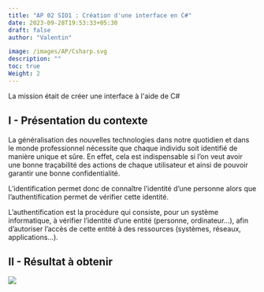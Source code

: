 ```yaml
---
title: "AP 02 SIO1 : Création d'une interface en C#"
date: 2023-09-28T19:53:33+05:30
draft: false
author: "Valentin"

image: /images/AP/Csharp.svg
description: ""
toc: true
Weight: 2
---
```

La mission était de créer une interface à l'aide de C#
## I - Présentation du contexte

La généralisation des nouvelles technologies dans notre quotidien et dans le monde professionnel nécessite que chaque individu soit identifié de manière unique et sûre. En effet, cela est indispensable si l’on veut avoir une bonne traçabilité des actions de chaque utilisateur et ainsi de pouvoir garantir une bonne confidentialité.

L’identification permet donc de connaître l’identité d’une personne alors que l’authentification permet de vérifier cette identité.

L’authentification est la procédure qui consiste, pour un système informatique, à vérifier l’identité d’une entité (personne, ordinateur…), afin d’autoriser l’accès de cette entité à des ressources (systèmes, réseaux, applications…).
## II - Résultat à obtenir
![](/images/AP/resultat1.png)
